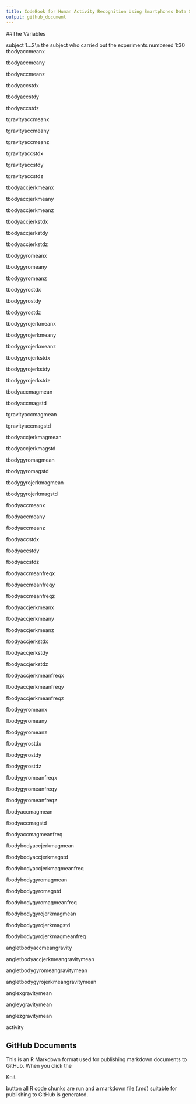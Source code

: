 ```yaml
---
title: CodeBook for Human Activity Recognition Using Smartphones Data Set
output: github_document
---
```


##The Variables

 subject                1...2\n
    the subject who carried out the experiments numbered 1:30
 tbodyaccmeanx
 
 tbodyaccmeany
 
 tbodyaccmeanz
 
 tbodyaccstdx
 
 tbodyaccstdy
 
 tbodyaccstdz
 
 tgravityaccmeanx
 
 tgravityaccmeany
 
 tgravityaccmeanz
 
 tgravityaccstdx
 
 tgravityaccstdy
 
 tgravityaccstdz
 
 tbodyaccjerkmeanx
 
 tbodyaccjerkmeany
 
 tbodyaccjerkmeanz
 
 tbodyaccjerkstdx
 
 tbodyaccjerkstdy
 
 tbodyaccjerkstdz
 
 tbodygyromeanx
 
 tbodygyromeany
 
 tbodygyromeanz
 
 tbodygyrostdx
 
 tbodygyrostdy
 
 tbodygyrostdz
 
 tbodygyrojerkmeanx
 
 tbodygyrojerkmeany
 
 tbodygyrojerkmeanz
 
 tbodygyrojerkstdx
 
 tbodygyrojerkstdy
 
 tbodygyrojerkstdz
 
 tbodyaccmagmean
 
 tbodyaccmagstd
 
 tgravityaccmagmean
 
 tgravityaccmagstd
 
 tbodyaccjerkmagmean
 
 tbodyaccjerkmagstd
 
 tbodygyromagmean
 
 tbodygyromagstd
 
 tbodygyrojerkmagmean
 
 tbodygyrojerkmagstd
 
 fbodyaccmeanx
 
 fbodyaccmeany
 
 fbodyaccmeanz
 
 fbodyaccstdx
 
 fbodyaccstdy
 
 fbodyaccstdz
 
 fbodyaccmeanfreqx
 
 fbodyaccmeanfreqy
 
 fbodyaccmeanfreqz
 
 fbodyaccjerkmeanx
 
 fbodyaccjerkmeany
 
 fbodyaccjerkmeanz
 
 fbodyaccjerkstdx
 
 fbodyaccjerkstdy
 
 fbodyaccjerkstdz
 
 fbodyaccjerkmeanfreqx
 
 fbodyaccjerkmeanfreqy
 
 fbodyaccjerkmeanfreqz
 
 fbodygyromeanx
 
 fbodygyromeany
 
 fbodygyromeanz
 
 fbodygyrostdx
 
 fbodygyrostdy
 
 fbodygyrostdz
 
 fbodygyromeanfreqx
 
 fbodygyromeanfreqy
 
 fbodygyromeanfreqz
 
 fbodyaccmagmean
 
 fbodyaccmagstd
 
 fbodyaccmagmeanfreq
 
 fbodybodyaccjerkmagmean
 
 fbodybodyaccjerkmagstd
 
 fbodybodyaccjerkmagmeanfreq
 
 fbodybodygyromagmean
 
 fbodybodygyromagstd
 
 fbodybodygyromagmeanfreq
 
 fbodybodygyrojerkmagmean
 
 fbodybodygyrojerkmagstd
 
 fbodybodygyrojerkmagmeanfreq
 
 angletbodyaccmeangravity
 
 angletbodyaccjerkmeangravitymean
 
 angletbodygyromeangravitymean
 
 angletbodygyrojerkmeangravitymean
 
 anglexgravitymean
 
 angleygravitymean
 
 anglezgravitymean
 
 activity


## GitHub Documents


This is an R Markdown format used for publishing markdown documents to GitHub. When you click the  
 
Knit 
 
 button all R code chunks are run and a markdown file (.md) suitable for publishing to GitHub is generated.
